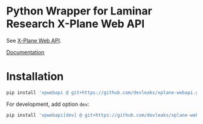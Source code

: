 # Python Wrapper for Laminar Research X-Plane Web API

See [X-Plane Web API](https://developer.x-plane.com/article/x-plane-web-api/).


[Documentation](https://devleaks.github.io/xplane-webapi/usage/)


# Installation


```sh
pip install 'xpwebapi @ git+https://github.com/devleaks/xplane-webapi.git'
```

For development, add option `dev`:


```sh
pip install 'xpwebapi[dev] @ git+https://github.com/devleaks/xplane-webapi.git'
```
